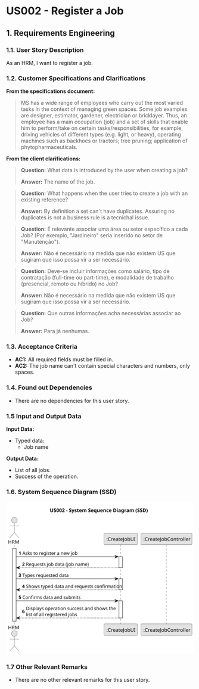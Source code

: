 # US002 - Register a Job 


## 1. Requirements Engineering

### 1.1. User Story Description

As an HRM, I want to register a job.

### 1.2. Customer Specifications and Clarifications 

**From the specifications document:**

> MS has a wide range of employees who carry out the most varied tasks in the context
of managing green spaces. Some job examples are designer, estimator, gardener, electrician 
or bricklayer. Thus, an employee has a main occupation (job) and a set of skills
that enable him to perform/take on certain tasks/responsibilities, for example, driving
vehicles of different types (e.g. light, or heavy), operating machines such as backhoes
or tractors; tree pruning; application of phytopharmaceuticals.

**From the client clarifications:**

> **Question:** What data is introduced by the user when creating a job?
>
> **Answer:** The name of the job.

> **Question:** What happens when the user tries to create a job with an existing reference?
> 
> **Answer:** By definition a set can´t have duplicates. Assuring no duplicates is not a business rule is a tecnichal issue.

> **Question:** É relevante associar uma área ou setor específico a cada Job? (Por exemplo, "Jardineiro" seria inserido no setor de "Manutenção").
> 
> **Answer:** Não é necessário na medida que não existem US que sugiram que isso possa vir a ser necessário.

> **Question:** Deve-se incluir informações como salário, tipo de contratação (full-time ou part-time), e modalidade de trabalho (presencial, remoto ou híbrido) no Job?
> 
> **Answer:** Não é necessário na medida que não existem US que sugiram que isso possa vir a ser necessário.

> **Question:** Que outras informações acha necessárias associar ao Job?
> 
> **Answer:** Para já nenhumas.

### 1.3. Acceptance Criteria

* **AC1:** All required fields must be filled in.
* **AC2:** The job name can't contain special characters and numbers, only spaces.

### 1.4. Found out Dependencies

* There are no dependencies for this user story.

### 1.5 Input and Output Data

**Input Data:**

* Typed data:
    * Job name

**Output Data:**

* List of all jobs.
* Success of the operation.

### 1.6. System Sequence Diagram (SSD)

![System Sequence Diagram - Alternative One](svg/us002-system-sequence-diagram.svg)

### 1.7 Other Relevant Remarks

* There are no other relevant remarks for this user story.